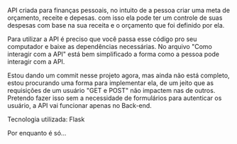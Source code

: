 API criada para finanças pessoais, no intuito de a pessoa criar uma meta de orçamento, receite e depesas.
com isso ela pode ter um controle de suas despesas com base na sua receita e o orçamento que foi definido por ela.

Para utilizar a API é preciso que você passa esse código pro seu computador e baixe as dependências necessárias.
No arquivo "Como interagir com a  API" está bem simplificado a forma como a pessoa pode interagir com a API.

Estou dando um commit nesse projeto agora, mas ainda não está completo, estou procurando uma forma para implementar ela, de um jeito que as requisições de um usuário "GET e POST" não impactem nas de outros.
Pretendo fazer isso sem a necessidade de formulários para autenticar os usuário, a API vai funcionar apenas no Back-end.

Tecnologia utilizada: Flask

Por enquanto é só...